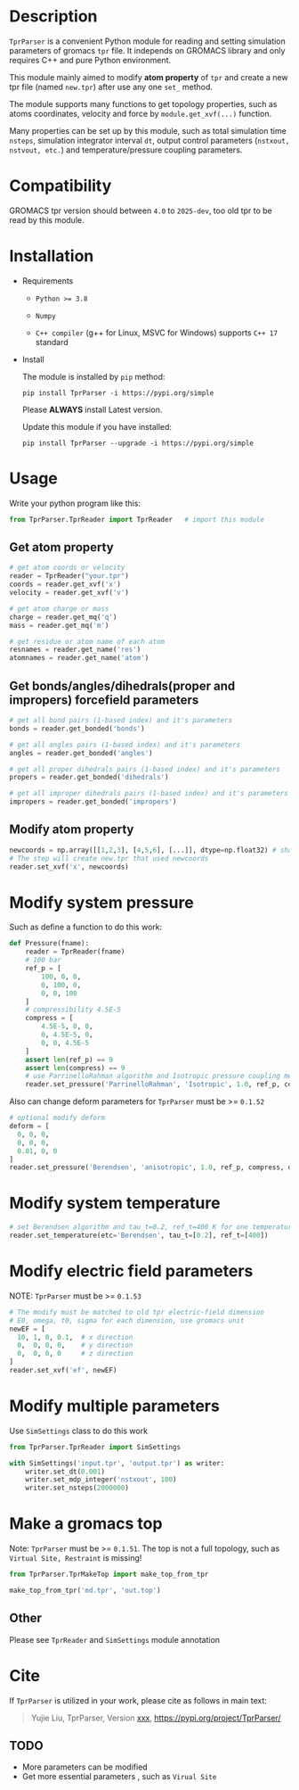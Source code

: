 # Description

`TprParser` is a convenient Python module for reading and setting simulation parameters of gromacs `tpr` file. It independs on GROMACS library and only requires C++ and pure Python environment.

This module mainly aimed to modify **atom property** of `tpr` and create a new tpr file (named `new.tpr`) after use any one `set_` method. 

The module supports many functions to get topology properties, such as atoms coordinates, velocity and force by `module.get_xvf(...)` function. 

Many properties can be set up by this module, such as total simulation time `nsteps`, simulation integrator interval `dt`, output control parameters (`nstxout, nstvout, etc.`) and temperature/pressure coupling parameters.

# Compatibility

GROMACS tpr version should between `4.0` to `2025-dev`, too old tpr to be read by this module.

# Installation

* Requirements

  * `Python >= 3.8`

  * `Numpy`

  * `C++ compiler` (g++ for Linux, MSVC for Windows) supports `C++ 17` standard

* Install

  The module is installed by `pip` method:

  ```
  pip install TprParser -i https://pypi.org/simple
  ```

  Please **ALWAYS** install Latest version.

  Update this module if you have installed:
  ```
  pip install TprParser --upgrade -i https://pypi.org/simple
  ```

# Usage

Write your python program like this:

```python
from TprParser.TprReader import TprReader	# import this module
```

## Get atom property


```python
# get atom coords or velocity
reader = TprReader("your.tpr")
coords = reader.get_xvf('x')
velocity = reader.get_xvf('v')

# get atom charge or mass
charge = reader.get_mq('q')
mass = reader.get_mq('m')

# get residue or atom name of each atom
resnames = reader.get_name('res')
atomnames = reader.get_name('atom')
```



## Get bonds/angles/dihedrals(proper and impropers) forcefield parameters

```python
# get all bond pairs (1-based index) and it's parameters
bonds = reader.get_bonded('bonds')

# get all angles pairs (1-based index) and it's parameters
angles = reader.get_bonded('angles')

# get all proper dihedrals pairs (1-based index) and it's parameters
propers = reader.get_bonded('dihedrals')

# get all improper dihedrals pairs (1-based index) and it's parameters
impropers = reader.get_bonded('impropers')

```



## Modify atom property

```python
newcoords = np.array([[1,2,3], [4,5,6], [...]], dtype=np.float32) # shape= N*3
# The step will create new.tpr that used newcoords
reader.set_xvf('x', newcoords)
```



# Modify system pressure

Such as define a function to do this work:

```Python
def Pressure(fname):
    reader = TprReader(fname)
    # 100 bar
    ref_p = [
        100, 0, 0,
        0, 100, 0,
        0, 0, 100
    ]
    # compressibility 4.5E-5
    compress = [
        4.5E-5, 0, 0,
        0, 4.5E-5, 0,
        0, 0, 4.5E-5
    ]
    assert len(ref_p) == 9
    assert len(compress) == 9
    # use ParrinelloRahman algorithm and Isotropic pressure coupling method
    reader.set_pressure('ParrinelloRahman', 'Isotropic', 1.0, ref_p, compress)
```

Also can change deform parameters for `TprParser` must be >= `0.1.52`
```python
# optional modify deform
deform = [
  0, 0, 0,
  0, 0, 0,
  0.01, 0, 0
]
reader.set_pressure('Berendsen', 'anisotropic', 1.0, ref_p, compress, deform)
```



# Modify system temperature

```python
# set Berendsen algorithm and tau_t=0.2, ref_t=400 K for one temperature coupling group
reader.set_temperature(etc='Berendsen', tau_t=[0.2], ref_t=[400])
```



# Modify electric field parameters

NOTE: `TprParser` must be >= `0.1.53`
```python
# The modify must be matched to old tpr electric-field dimension
# E0, omega, t0, sigma for each dimension, use gromacs unit
newEF = [
  10, 1, 0, 0.1,  # x direction
  0,  0, 0, 0,    # y direction
  0,  0, 0, 0     # z direction
]
reader.set_xvf('ef', newEF)
```



# Modify multiple parameters
Use `SimSettings` class to do this work
```python
from TprParser.TprReader import SimSettings

with SimSettings('input.tpr', 'output.tpr') as writer:
    writer.set_dt(0.001)
    writer.set_mdp_integer('nstxout', 100)
    writer.set_nsteps(2000000)
```



# Make a gromacs top

Note: `TprParser` must be >= `0.1.51`. The top is not a full topology, such as `Virtual Site, Restraint` is missing!

```python
from TprParser.TprMakeTop import make_top_from_tpr

make_top_from_tpr('md.tpr', 'out.top')
```



## Other

Please see `TprReader` and `SimSettings` module annotation



# Cite

If `TprParser` is utilized in your work, please cite as follows in main text:

> Yujie Liu, TprParser, Version [xxx](), https://pypi.org/project/TprParser/



## TODO

* More parameters can be modified
* Get more essential parameters , such as `Virual Site`

